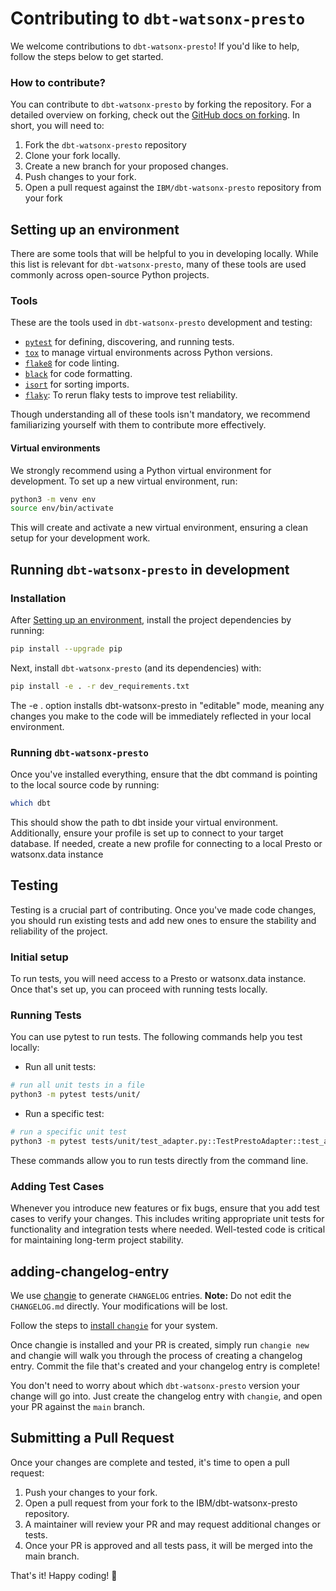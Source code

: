 # Contributing to `dbt-watsonx-presto`

We welcome contributions to `dbt-watsonx-presto`! If you'd like to help, follow the steps below to get started.

### How to contribute?

You can contribute to `dbt-watsonx-presto` by forking the repository. For a detailed overview on forking, check out the [GitHub docs on forking](https://help.github.com/en/articles/fork-a-repo). In short, you will need to:

1. Fork the `dbt-watsonx-presto` repository
2. Clone your fork locally.
3. Create a new branch for your proposed changes.
4. Push changes to your fork.
5. Open a pull request against the `IBM/dbt-watsonx-presto` repository from your fork

## Setting up an environment

There are some tools that will be helpful to you in developing locally. While this list is relevant for `dbt-watsonx-presto`, many of these tools are used commonly across open-source Python projects.

### Tools

These are the tools used in `dbt-watsonx-presto` development and testing:

- [`pytest`](https://docs.pytest.org/en/latest/) for defining, discovering, and running tests.
- [`tox`](https://tox.readthedocs.io/en/latest/) to manage virtual environments across Python versions.
- [`flake8`](https://flake8.pycqa.org/en/latest/) for code linting.
- [`black`](https://github.com/psf/black) for code formatting.
- [`isort`](https://pycqa.github.io/isort/) for sorting imports.
- [`flaky`](https://opensource.box.com/flaky/): To rerun flaky tests to improve test reliability.

Though understanding all of these tools isn't mandatory, we recommend familiarizing yourself with them to contribute more effectively.

#### Virtual environments

We strongly recommend using a Python virtual environment for development. To set up a new virtual environment, run:

```sh
python3 -m venv env
source env/bin/activate
```
This will create and activate a new virtual environment, ensuring a clean setup for your development work.

## Running `dbt-watsonx-presto` in development

### Installation

After [Setting up an environment](#setting-up-an-environment), install the project dependencies by running:

```sh
pip install --upgrade pip
```
Next, install `dbt-watsonx-presto` (and its dependencies) with:

```sh
pip install -e . -r dev_requirements.txt
```

The -e . option installs dbt-watsonx-presto in "editable" mode, meaning any changes you make to the code will be immediately reflected in your local environment.

### Running `dbt-watsonx-presto`

Once you've installed everything, ensure that the dbt command is pointing to the local source code by running:

```sh
which dbt
```

This should show the path to dbt inside your virtual environment. Additionally, ensure your profile is set up to connect to your target database. If needed, create a new profile for connecting to a local Presto or watsonx.data instance


## Testing

Testing is a crucial part of contributing. Once you've made code changes, you should run existing tests and add new ones to ensure the stability and reliability of the project.


### Initial setup

To run tests, you will need access to a Presto or watsonx.data instance. Once that's set up, you can proceed with running tests locally.


### Running Tests

You can use pytest to run tests. The following commands help you test locally:


- Run all unit tests:

```sh
# run all unit tests in a file
python3 -m pytest tests/unit/
```
- Run a specific test:

```sh
# run a specific unit test
python3 -m pytest tests/unit/test_adapter.py::TestPrestoAdapter::test_acquire_connection
```
These commands allow you to run tests directly from the command line.

### Adding Test Cases
Whenever you introduce new features or fix bugs, ensure that you add test cases to verify your changes. This includes writing appropriate unit tests for functionality and integration tests where needed. Well-tested code is critical for maintaining long-term project stability.

## adding-changelog-entry

We use [changie](https://changie.dev) to generate `CHANGELOG` entries. **Note:** Do not edit the `CHANGELOG.md` directly. Your modifications will be lost.

Follow the steps to [install `changie`](https://changie.dev/guide/installation/) for your system.

Once changie is installed and your PR is created, simply run `changie new` and changie will walk you through the process of creating a changelog entry.  Commit the file that's created and your changelog entry is complete!

You don't need to worry about which `dbt-watsonx-presto` version your change will go into. Just create the changelog entry with `changie`, and open your PR against the `main` branch.


## Submitting a Pull Request

Once your changes are complete and tested, it's time to open a pull request:

1. Push your changes to your fork.
2. Open a pull request from your fork to the IBM/dbt-watsonx-presto repository.
3. A maintainer will review your PR and may request additional changes or tests.
4. Once your PR is approved and all tests pass, it will be merged into the main branch.

That's it! Happy coding! :tada:
